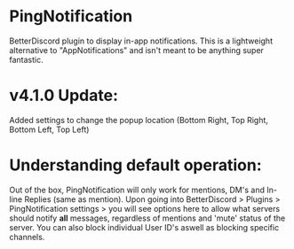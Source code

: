 # PingNotification
BetterDiscord plugin to display in-app notifications. This is a lightweight alternative to "AppNotifications" and isn't meant to be anything super fantastic. 

# v4.1.0 Update:
Added settings to change the popup location (Bottom Right, Top Right, Bottom Left, Top Left) 

# **Understanding default operation:**

Out of the box, PingNotification will only work for mentions, DM's and In-line Replies (same as mention).
Upon going into BetterDiscord > Plugins > PingNotification settings > you will see options here to allow what servers should notify **all** messages, regardless of mentions and 'mute' status of the server. You can also block individual User ID's aswell as blocking specific channels. 
